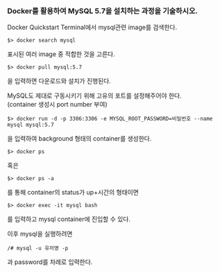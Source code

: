 ### Docker를 활용하여 MySQL 5.7을 설치하는 과정을 기술하시오.
Docker Quickstart Terminal에서 mysql관련 image를 검색한다.
```
$> docker search mysql
```
표시된 여러 image 중 적합한 것을 고른다.
```
$> docker pull mysql:5.7
```
을 입력하면 다운로드와 설치가 진행된다.  
  
MySQL도 제대로 구동시키기 위해 고유의 포트를 설정해주어야 한다.  
(container 생성시 port number 부여)  
```
$> docker run -d -p 3306:3306 -e MYSQL_ROOT_PASSWORD=비밀번호 --name mysql mysql:5.7
```
을 입력하여 background 형태의 container를 생성한다.
```
$> docker ps
```
혹은
```
$> docker ps -a
```
를 통해 container의 status가 up+시간의 형태이면
```
$> docker exec -it mysql bash
```
를 입력하고 mysql container에 진입할 수 있다.  
  
이후 mysql을 실행하려면 
```
/# mysql -u 유저명 -p
```
과 password를 차례로 입력한다.
